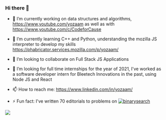 ### Hi there 👋

<!--
**yozaam/yozaam** is a ✨ _special_ ✨ repository because its `README.md` (this file) appears on your GitHub profile.
Here are some ideas to get you started:-->

- 🔭 I’m currently working on data structures and algorithms, https://www.youtube.com/yozaam as well as with https://www.youtube.com/c/CodeforCause

- 🌱 I’m currently learning C++ and Python, understanding the mozilla JS interpreter to develop my skills https://phabricator.services.mozilla.com/p/yozaam/

- 👯 I’m looking to collaborate on Full Stack JS Applications

- 🤔 I’m looking for full time internships for the year of 2021, I've worked as a software developer intern for Bleetech Innovations in the past, using Node JS and React

- 📫 How to reach me: https://www.linkedin.com/in/yozaam/

- ⚡ Fun fact: I've written 70 editorials to problems on [![binarysearch](https://binarysearch.com/api/shields/yozaam)](https://binarysearch.com/@/yozaam)

<img align="center" src="https://github-readme-stats.vercel.app/api?username=yozaam&&show_icons=true&&theme=tokyonight" />
